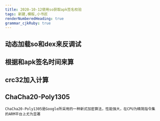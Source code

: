 ```yaml
---
title: 2020-10-12使用so获取apk签名校验 
tags: 新建,模板,小书匠
renderNumberedHeading: true
grammar_cjkRuby: true
---
```




## 动态加载so和dex来反调试
## 根据和apk签名时间来算
## crc32加入计算
## ChaCha20-Poly1305
	ChaCha20-Poly1305是Google所采用的一种新式加密算法，性能强大，在CPU为精简指令集的ARM平台上尤为显著